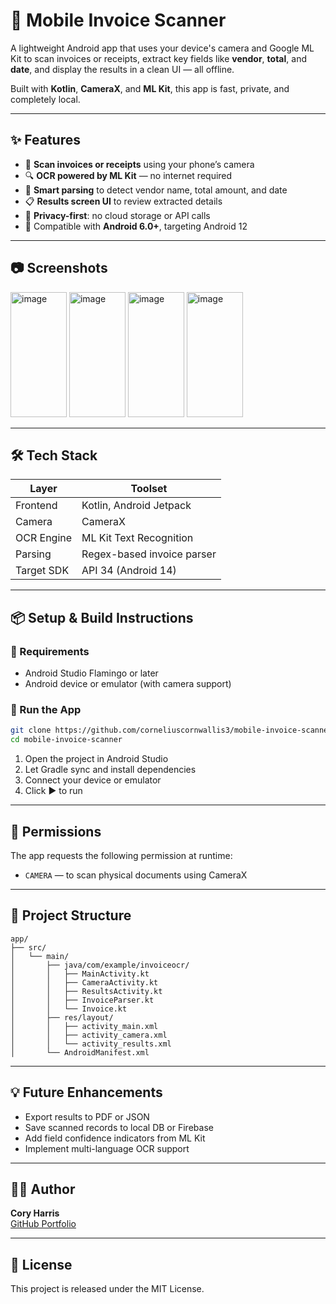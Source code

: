 # 📱 Mobile Invoice Scanner

A lightweight Android app that uses your device's camera and Google ML Kit to scan invoices or receipts, extract key fields like **vendor**, **total**, and **date**, and display the results in a clean UI — all offline.

Built with **Kotlin**, **CameraX**, and **ML Kit**, this app is fast, private, and completely local.

---

## ✨ Features

- 📸 **Scan invoices or receipts** using your phone’s camera
- 🔍 **OCR powered by ML Kit** — no internet required
- 🧠 **Smart parsing** to detect vendor name, total amount, and date
- 📋 **Results screen UI** to review extracted details
- 🔐 **Privacy-first**: no cloud storage or API calls
- 🚀 Compatible with **Android 6.0+**, targeting Android 12

---

## 📷 Screenshots

<img width="90" height="200" alt="image" src="https://github.com/user-attachments/assets/f264e44a-fc64-463d-9c1f-0b1f9fb8bd9a" />
<img width="90" height="200" alt="image" src="https://github.com/user-attachments/assets/17e23860-040a-429b-ac62-0b87b7a111ef" />
<img width="90" height="200" alt="image" src="https://github.com/user-attachments/assets/3a34a531-1457-4b04-8d27-4c1190aa4308" />
<img width="90" height="200" alt="image" src="https://github.com/user-attachments/assets/dbaf47c6-ae64-49a5-898c-dd0cea899d95" />


---

## 🛠️ Tech Stack

| Layer       | Toolset                        |
|-------------|--------------------------------|
| Frontend    | Kotlin, Android Jetpack        |
| Camera      | CameraX                        |
| OCR Engine  | ML Kit Text Recognition        |
| Parsing     | Regex-based invoice parser     |
| Target SDK  | API 34 (Android 14)            |

---

## 📦 Setup & Build Instructions

### 🧰 Requirements

- Android Studio Flamingo or later
- Android device or emulator (with camera support)

### 🚀 Run the App

```bash
git clone https://github.com/corneliuscornwallis3/mobile-invoice-scanner.git
cd mobile-invoice-scanner
```

1. Open the project in Android Studio
2. Let Gradle sync and install dependencies
3. Connect your device or emulator
4. Click ▶️ to run

---

## 🔐 Permissions

The app requests the following permission at runtime:

- `CAMERA` — to scan physical documents using CameraX

---

## 📁 Project Structure

```
app/
├── src/
│   └── main/
│       ├── java/com/example/invoiceocr/
│       │   ├── MainActivity.kt
│       │   ├── CameraActivity.kt
│       │   ├── ResultsActivity.kt
│       │   ├── InvoiceParser.kt
│       │   └── Invoice.kt
│       ├── res/layout/
│       │   ├── activity_main.xml
│       │   ├── activity_camera.xml
│       │   └── activity_results.xml
│       └── AndroidManifest.xml
```

---

## 💡 Future Enhancements

- Export results to PDF or JSON
- Save scanned records to local DB or Firebase
- Add field confidence indicators from ML Kit
- Implement multi-language OCR support

---

## 👨‍💻 Author

**Cory Harris**  
[GitHub Portfolio](https://github.com/corneliuscornwallis3)

---

## 📝 License

This project is released under the MIT License.

